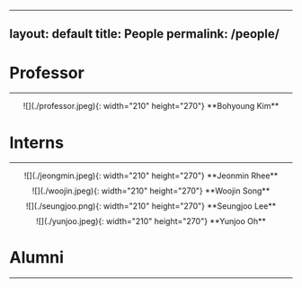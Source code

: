 <!------->
<!--layout: default-->
<!--title: People-->
<!--permalink: /people/-->
<!------->
<!---->
<!--# Professor-->
<!------->
<!---->
<!--![](./professor.jpeg){: width="210" height="270"} Bohyoung Kim-->
<!---->
<!---->
<!---->
<!--# Interns-->
<!------->
<!---->
<!--![](./jeongmin.jpeg){: width="210" height="270"} Jeonmin Rhee-->
<!--![](./woojin.jpeg){: width="210" height="270"} Woojin Song-->
<!--![](./seungjoo.png){: width="210" height="270"} Seungjoo Lee-->
<!--![](./yunjoo.jpeg){: width="210" height="270"} Yunjoo Oh-->
<!---->
<!---->
<!---->
<!--# Alumni-->
<!------->


---
layout: default
title: People
permalink: /people/
---

# Professor
---

<div style="display: flex; flex-wrap: wrap; gap: 10px;">
  <div style="flex: 1 1 50%; text-align: center;">
    ![](./professor.jpeg){: width="210" height="270"}  
    **Bohyoung Kim**
  </div>
</div>

# Interns
---

<div style="display: flex; flex-wrap: wrap; gap: 10px;">
  <div style="flex: 1 1 50%; text-align: center;">
    ![](./jeongmin.jpeg){: width="210" height="270"}  
    **Jeonmin Rhee**
  </div>
  <div style="flex: 1 1 50%; text-align: center;">
    ![](./woojin.jpeg){: width="210" height="270"}  
    **Woojin Song**
  </div>
  <div style="flex: 1 1 50%; text-align: center;">
    ![](./seungjoo.png){: width="210" height="270"}  
    **Seungjoo Lee**
  </div>
  <div style="flex: 1 1 50%; text-align: center;">
    ![](./yunjoo.jpeg){: width="210" height="270"}  
    **Yunjoo Oh**
  </div>
</div>

# Alumni
---

<div style="display: flex; flex-wrap: wrap; gap: 10px;">
  <!-- Alumni content can be added here in the same style if needed -->
</div>
